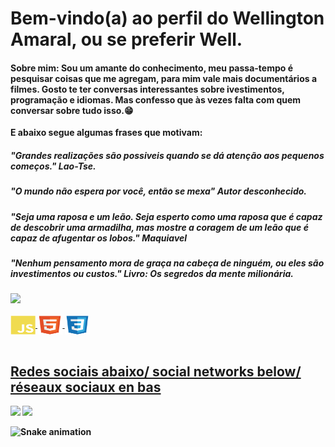 # Bem-vindo(a) ao perfil do Wellington Amaral, ou se preferir Well.
#### Sobre mim: Sou um amante do conhecimento, meu passa-tempo é pesquisar coisas que me agregam, para mim vale mais documentários a filmes. Gosto te ter conversas interessantes sobre ivestimentos, programação e idiomas. Mas confesso que às vezes falta com quem conversar sobre tudo isso.😁

<b> E abaixo segue algumas frases que motivam: <b/>
##### "Grandes realizações são possiveis quando se dá atenção aos pequenos começos." Lao-Tse.
##### "O mundo não espera por você, então se mexa" Autor desconhecido.
##### "Seja uma raposa e um leão. Seja esperto como uma raposa que é capaz de descobrir uma armadilha, mas mostre a coragem de um leão que é capaz de afugentar os lobos." Maquiavel
##### "Nenhum pensamento mora de graça na cabeça de ninguém, ou eles são investimentos ou custos." Livro: Os segredos da mente milionária.

  

<div>
<a href="https://github.com/wellington-amaral">
<img height="180em" src="https://github-readme-stats.vercel.app/api?username=wellington-amaral&show_icons=true&theme=onedark&include_all_commits=true&count_private=true"/>
</div>
<div style="display: inline_block"><br>
<img align="center" alt="Js" height="30" width="40" src="https://raw.githubusercontent.com/devicons/devicon/master/icons/javascript/javascript-plain.svg">
<img align="center" alt="HTML" height="30" width="40" src="https://raw.githubusercontent.com/devicons/devicon/master/icons/html5/html5-original.svg">
<img align="center" alt="CSS" height="30" width="40" src="https://raw.githubusercontent.com/devicons/devicon/master/icons/css3/css3-original.svg">
</div>

<br>

## Redes sociais abaixo/ social networks below/ réseaux sociaux en bas

<div>

<a href="https://www.instagram.com/well_amaral_" target="_blank"><img src="https://img.shields.io/badge/-Instagram-%23E4405F?style=for-the-badge&logo=instagram&logoColor=white"
target="_blank"></a>
<a href="https://www.linkedin.com/in/wellington-amaral-2510a3178/" target="_blank"><img src="https://img.shields.io/badge/-Linkedin-%230077B5?style=for-the-badge&logo=Linkedin&logoColor=white"
target="_blank"></a>
  

  ![Snake animation](https://github.com/wellington-amaral/wellington-amaral/blob/output/github-contribution-grid-snake.svg)
</div>
